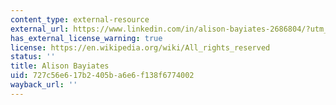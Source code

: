 ```yaml
---
content_type: external-resource
external_url: https://www.linkedin.com/in/alison-bayiates-2686804/?utm_source=share&utm_campaign=share_via&utm_content=profile&utm_medium=ios_app
has_external_license_warning: true
license: https://en.wikipedia.org/wiki/All_rights_reserved
status: ''
title: Alison Bayiates
uid: 727c56e6-17b2-405b-a6e6-f138f6774002
wayback_url: ''
---
```

